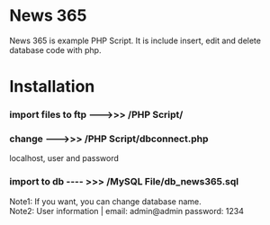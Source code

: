 
News 365
==================================
 News 365 is example PHP Script. It is include insert, edit and delete database code with php.


Installation
==================================


### import files to ftp --->>>  /PHP Script/


### change  --->>>  /PHP Script/dbconnect.php

localhost, user and password


### import to db  ---- >>>  /MySQL File/db_news365.sql


Note1: If you want, you can change database name. <br>
Note2: User information | email: admin@admin password: 1234
